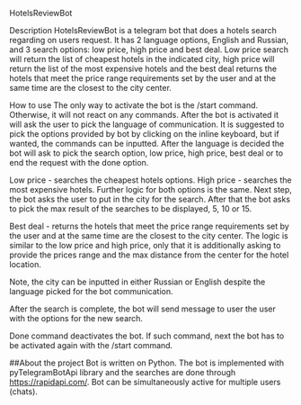 HotelsReviewBot


Description
HotelsReviewBot is a telegram bot that does a hotels search regarding on users request. It has 2 language options, 
English and Russian, and 3 search options: low price, high price and best deal. Low price search will return the list of 
cheapest hotels in the indicated city, high price will return the list of the most expensive hotels and the best deal
returns the hotels that meet the price range requirements set by the user and at the same time are the closest to  the 
city center. 


How to use
The only way to activate the bot is the /start command. Otherwise, it will not react on any commands. After the bot is
activated it will ask the  user to pick the language of communication. It is suggested to pick the options provided by
bot by clicking on the inline keyboard, but if wanted, the commands can be inputted. 
After the language is decided the bot will ask to pick the search option, low price, high price, best deal or to end the
request with the done option.

Low price - searches the cheapest hotels options. High price - searches the most expensive hotels. Further logic for
both options is the same. Next step, the bot asks the user to put in the city for the search. After that the bot asks to
pick the max result of the searches to be displayed, 5, 10 or 15.

Best deal - returns the hotels that meet the price range requirements set by the user and at the same time are the 
closest to the city center. The logic is similar to the low price and high price, only that it is additionally asking to
provide the prices range and the max distance from the center for the hotel location.

Note, the city can be inputted in either Russian or English despite the language picked for the bot communication.

After the search is complete, the bot will send message to user the user with the options for the new search.

Done command deactivates the bot. If such command, next the bot has to be activated again with the /start command.


##About the project
Bot is written on Python. The bot is implemented with pyTelegramBotApi library and the searches are done through 
https://rapidapi.com/. 
Bot can be simultaneously active for multiple users (chats).
